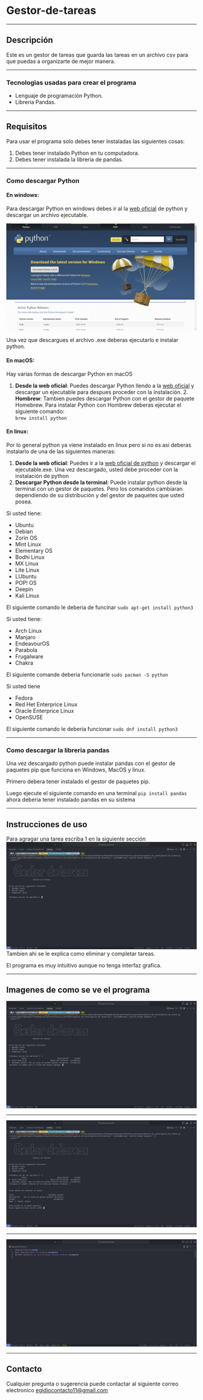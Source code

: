 # Gestor-de-tareas
***
## Descripción

Este es un gestor de tareas que guarda las tareas en un archivo csv para que puedas a organizarte de mejor manera.

***

### Tecnologias usadas para crear el programa
* Lenguaje de programación Python.
* Libreria Pandas.

***
## Requisitos
Para usar el programa solo debes tener instaladas las siguientes cosas:
1. Debes tener instalado Python en tu computadora.
2. Debes tener instalada la libreria de pandas.
___

### Como descargar Python
#### En windows:
Para descargar Python en windows debes ir al la [web oficial](https://www.python.org/downloads/) de python y descargar un archivo ejecutable.


![Descargar python](imgenes/descargar_python.jpg)

Una vez que descargues el archivo .exe deberas ejecutarlo e instalar python.

#### En macOS:
Hay varias formas de descargar Python en macOS
1. **Desde la web oficial**: Puedes descargar Python llendo a la [web oficial](https://www.python.org/downloads/) y descargar un ejecutable para despues proceder con la instalación.
    2. **Hombrew**: Tambien puedes descargar Python con el gestor de paquete Homebrew.
Para instalar Python con Hombrew deberas ejecutar el siguiente comando:  
`brew install python`

#### En linux:
Por lo general python ya viene instalado en linux pero si no es así deberas instalarlo de una de las siguientes maneras:
1. **Desde la web oficial**: Puedes ir a la [web oficial de python](https://www.python.org/downloads/) y descargar el ejecutable.exe.
Una vez descargado, usted debe proceder con la instalación de python
2. **Descargar Python desde la terminal**: Puede instalar python desde la terminal con un gestor de paquetes. Pero los comandos cambiaran dependiendo de su distribución y del gestor de paquetes que usted posea.


Si usted tiene:
- Ubuntu 
- Debian
- Zorin OS
- Mint Linux
- Elementary OS
- Bodhi Linux
- MX Linux
- Lite Linux
- LUbuntu
- POP! OS
- Deepin
- Kali Linux

El siguiente comando le deberia de funcinar `sudo apt-get install python3`

Si usted tiene:

- Arch Linux
- Manjaro
- EndeavourOS
- Parabola
- Frugalware
- Chakra

El siguiente comande deberia funcionarle
`sudo pacman -S python`

Si usted tiene
- Fedora
- Red Het Enterprice Linux
- Oracle Enterprice Linux
- OpenSUSE

El siguiente comando le deberia funcionar 
`sudo dnf install python3`

***
### Como descargar la libreria pandas
Una vez descargado python puede instalar pandas con el gestor de paquetes pip que funciona en Windows, MacOS y linux.

Primero debera tener instalado el gestor de paquetes pip.

Luego ejecute el siguiente comando en una terminal `pip install pandas` ahora deberia tener instalado pandas en su sistema
***
## Instrucciones de uso
Para agragar una tarea escriba 1 en la siguiente sección
![Imagen](imgenes/Como_agregar_tareas.jpg)
Tambien ahi se le explica como eliminar y completar tareas.

El programa es muy intuitivo aunque no tenga interfaz grafica.
***
## Imagenes de como se ve el programa
![foto del programa](imgenes/agregar_tareas.jpg)
***
![foto del programa](imgenes/quitar_tareas.jpg)
***
![foto del programa](imgenes/Como_se_ve_el_csv.jpg)
***
## Contacto
Cualquier pregunta o sugerencia puede contactar al siguiente correo electronico egidiocontacto11@gmail.com